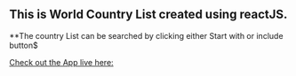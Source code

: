  ## This is World Country List created using  reactJS.

**The country List can be searched by clicking  either Start with  or include button$



[Check out the App live here: ](https://benk1.github.io/CountryArrayInReact/)


